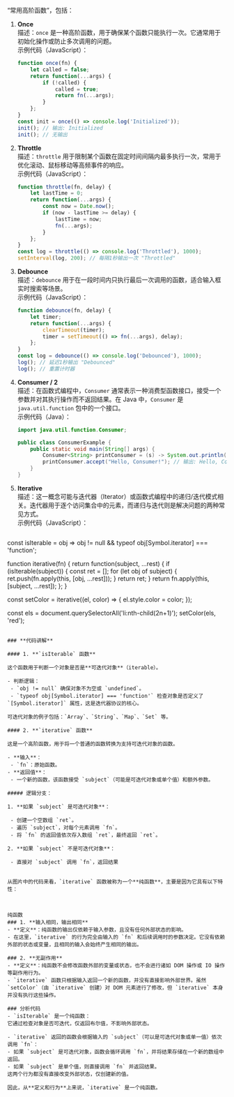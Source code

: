 “常用高阶函数”，包括：

1. **Once**  
   描述：`once` 是一种高阶函数，用于确保某个函数只能执行一次。它通常用于初始化操作或防止多次调用的问题。  
   示例代码（JavaScript）：  
   ```javascript
   function once(fn) {
       let called = false;
       return function(...args) {
           if (!called) {
               called = true;
               return fn(...args);
           }
       };
   }
   const init = once(() => console.log('Initialized'));
   init(); // 输出: Initialized
   init(); // 无输出
   ```

2. **Throttle**  
   描述：`throttle` 用于限制某个函数在固定时间间隔内最多执行一次，常用于优化滚动、鼠标移动等高频事件的响应。  
   示例代码（JavaScript）：  
   ```javascript
   function throttle(fn, delay) {
       let lastTime = 0;
       return function(...args) {
           const now = Date.now();
           if (now - lastTime >= delay) {
               lastTime = now;
               fn(...args);
           }
       };
   }
   const log = throttle(() => console.log('Throttled'), 1000);
   setInterval(log, 200); // 每隔1秒输出一次 "Throttled"
   ```

3. **Debounce**  
   描述：`debounce` 用于在一段时间内只执行最后一次调用的函数，适合输入框实时搜索等场景。  
   示例代码（JavaScript）：  
   ```javascript
   function debounce(fn, delay) {
       let timer;
       return function(...args) {
           clearTimeout(timer);
           timer = setTimeout(() => fn(...args), delay);
       };
   }
   const log = debounce(() => console.log('Debounced'), 1000);
   log(); // 延迟1秒输出 "Debounced"
   log(); // 重置计时器
   ```

4. **Consumer / 2**  
   描述：在函数式编程中，`Consumer` 通常表示一种消费型函数接口，接受一个参数并对其执行操作而不返回结果。在 Java 中，`Consumer` 是 `java.util.function` 包中的一个接口。  
   示例代码（Java）：  
   ```java
   import java.util.function.Consumer;

   public class ConsumerExample {
       public static void main(String[] args) {
           Consumer<String> printConsumer = (s) -> System.out.println(s);
           printConsumer.accept("Hello, Consumer!"); // 输出: Hello, Consumer!
       }
   }
   ```

5. **Iterative**  
   描述：这一概念可能与迭代器（Iterator）或函数式编程中的递归/迭代模式相关。迭代器用于逐个访问集合中的元素，而递归与迭代则是解决问题的两种常见方式。  
   示例代码（JavaScript）：
   ```javascript

const isIterable = obj => obj != null 
  && typeof obj[Symbol.iterator] === 'function';

function iterative(fn) {
  return function(subject, ...rest) {
    if (isIterable(subject)) {
      const ret = [];
      for (let obj of subject) {
        ret.push(fn.apply(this, [obj, ...rest]));
      }
      return ret;
    }
    return fn.apply(this, [subject, ...rest]);
  };
}

const setColor = iterative((el, color) => {
  el.style.color = color;
});

const els = document.querySelectorAll('li:nth-child(2n+1)');
setColor(els, 'red');

   ```

### **代码讲解**

#### 1. **`isIterable` 函数**

这个函数用于判断一个对象是否是**可迭代对象**（iterable）。

- 判断逻辑：
    - `obj != null` 确保对象不为空或 `undefined`。
    - `typeof obj[Symbol.iterator] === 'function'` 检查对象是否定义了 `[Symbol.iterator]` 属性，这是迭代器协议的核心。

可迭代对象的例子包括：`Array`、`String`、`Map`、`Set` 等。

#### 2. **`iterative` 函数**

这是一个高阶函数，用于将一个普通的函数转换为支持可迭代对象的函数。

- **输入**：
    - `fn`：原始函数。
- **返回值**：
    - 一个新的函数，该函数接受 `subject`（可能是可迭代对象或单个值）和额外参数。

##### 逻辑分支：

1. **如果 `subject` 是可迭代对象**：
    
    - 创建一个空数组 `ret`。
    - 遍历 `subject`，对每个元素调用 `fn`。
    - 将 `fn` 的返回值依次存入数组 `ret`，最终返回 `ret`。
	
2. **如果 `subject` 不是可迭代对象**：
	
	- 直接对 `subject` 调用 `fn`，返回结果


从图片中的代码来看，`iterative` 函数被称为一个**纯函数**，主要是因为它具有以下特性：



纯函数
### 1. **输入相同，输出相同**  
- **定义**：纯函数的输出仅依赖于输入参数，且没有任何外部状态的影响。  
- 在这里，`iterative` 的行为完全由输入的 `fn` 和后续调用时的参数决定。它没有依赖外部的状态或变量，且相同的输入会始终产生相同的输出。

### 2. **无副作用**  
- **定义**：纯函数不会修改函数外部的变量或状态，也不会进行诸如 DOM 操作或 IO 操作等副作用行为。  
- `iterative` 函数只根据输入返回一个新的函数，并没有直接影响外部世界。虽然 `setColor`（由 `iterative` 创建）对 DOM 元素进行了修改，但 `iterative` 本身并没有执行这些操作。

### 分析代码
- `isIterable` 是一个纯函数：  
  它通过检查对象是否可迭代，仅返回布尔值，不影响外部状态。

- `iterative` 返回的函数会根据输入的 `subject`（可以是可迭代对象或单一值）依次调用 `fn`：
  - 如果 `subject` 是可迭代对象，函数会循环调用 `fn`，并将结果存储在一个新的数组中返回。
  - 如果 `subject` 是单个值，则直接调用 `fn` 并返回结果。  
  这两个行为都没有直接改变外部状态，仅创建新的值。

因此，从**定义和行为**上来说，`iterative` 是一个纯函数。